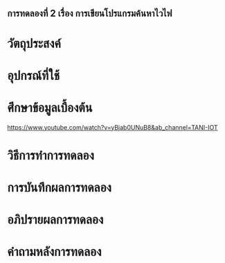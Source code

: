 ## การทดลองที่ 2 เรื่อง การเขียนโปรแกรมค้นหาไวไฟ

# วัตถุประสงค์

# อุปกรณ์ที่ใช้

# ศึกษาข้อมูลเบื้องต้น

https://www.youtube.com/watch?v=yBjab0UNuB8&ab_channel=TANI-IOT

# วิธีการทำการทดลอง

# การบันทึกผลการทดลอง

# อภิปรายผลการทดลอง

# คำถามหลังการทดลอง
